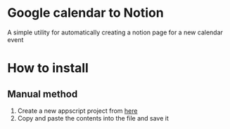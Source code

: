 # Google calendar to Notion

A simple utility for automatically creating a notion page for a new calendar event

# How to install

## Manual method

1. Create a new appscript project from [here](https://script.google.com/home)
1. Copy and paste the contents into the file and save it
